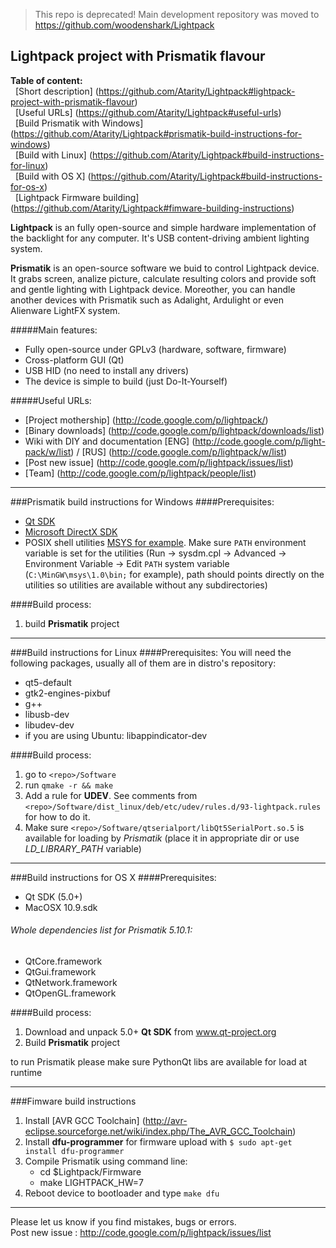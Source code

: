 >This repo is deprecated! Main development repository was moved to https://github.com/woodenshark/Lightpack

Lightpack project with Prismatik flavour
---------

**Table of content:** <br />
&nbsp;&nbsp;[Short description] (https://github.com/Atarity/Lightpack#lightpack-project-with-prismatik-flavour) <br />
&nbsp;&nbsp;[Useful URLs] (https://github.com/Atarity/Lightpack#useful-urls) <br />
&nbsp;&nbsp;[Build Prismatik with Windows] (https://github.com/Atarity/Lightpack#prismatik-build-instructions-for-windows) <br />
&nbsp;&nbsp;[Build with Linux] (https://github.com/Atarity/Lightpack#build-instructions-for-linux) <br />
&nbsp;&nbsp;[Build with OS X] (https://github.com/Atarity/Lightpack#build-instructions-for-os-x) <br />
&nbsp;&nbsp;[Lightpack Firmware building] (https://github.com/Atarity/Lightpack#fimware-building-instructions) <br />


**Lightpack** is an fully open-source and simple hardware implementation of the backlight for any computer. It's USB content-driving ambient lighting system.

**Prismatik** is an open-source software we buid to control Lightpack device. It grabs screen, analize picture,
calculate resulting colors and provide soft and gentle lighting with Lightpack device. Moreother, you can 
handle another devices with Prismatik such as Adalight, Ardulight or even Alienware LightFX system.

#####Main features:
* Fully open-source under GPLv3 (hardware, software, firmware)
* Cross-platform GUI (Qt)
* USB HID (no need to install any drivers)
* The device is simple to build (just Do-It-Yourself) 

#####Useful URLs:
* [Project mothership] (http://code.google.com/p/lightpack/)
* [Binary downloads] (http://code.google.com/p/lightpack/downloads/list)
* Wiki with DIY and documentation [ENG] (http://code.google.com/p/light-pack/w/list) / [RUS] (http://code.google.com/p/lightpack/w/list)
* [Post new issue] (http://code.google.com/p/lightpack/issues/list)
* [Team] (http://code.google.com/p/lightpack/people/list)

---

###Prismatik build instructions for Windows
####Prerequisites:
* [Qt SDK](http://qt-project.org/downloads)
* [Microsoft DirectX SDK](http://www.microsoft.com/en-us/download/details.aspx?id=6812)
* POSIX shell utilities [MSYS for example](http://www.mingw.org/wiki/MSYS). Make sure `PATH` environment variable is set for the utilities (Run &rarr; sysdm.cpl &rarr; Advanced &rarr; Environment Variable &rarr; Edit `PATH` system variable (`C:\MinGW\msys\1.0\bin;` for example), path should points directly on the utilities so utilities are available without any subdirectories)

####Build process:
1. build **Prismatik** project

---

###Build instructions for Linux
####Prerequisites:
You will need the following packages, usually all of them are in distro's repository:
* qt5-default
* gtk2-engines-pixbuf
* g++
* libusb-dev
* libudev-dev
* if you are using Ubuntu: libappindicator-dev

####Build process:
1. go to `<repo>/Software`
2. run ```qmake -r && make```
3. Add a rule for **UDEV**. See comments from `<repo>/Software/dist_linux/deb/etc/udev/rules.d/93-lightpack.rules` for how to do it.
4. Make sure `<repo>/Software/qtserialport/libQt5SerialPort.so.5` is available for loading by *Prismatik* (place it in appropriate dir or use *LD_LIBRARY_PATH* variable)

---

###Build instructions for OS X
####Prerequisites:
* Qt SDK (5.0+)
* MacOSX 10.9.sdk

###### Whole dependencies list for Prismatik 5.10.1:
* QtCore.framework
* QtGui.framework
* QtNetwork.framework
* QtOpenGL.framework

####Build process:
1. Download and unpack 5.0+ **Qt SDK** from www.qt-project.org
4. Build **Prismatik** project

to run Prismatik please make sure PythonQt libs are available for load at runtime 

---

###Fimware build instructions
1. Install [AVR GCC Toolchain] (http://avr-eclipse.sourceforge.net/wiki/index.php/The_AVR_GCC_Toolchain)
2. Install **dfu-programmer** for firmware upload with `$ sudo apt-get install dfu-programmer`
3. Compile Prismatik using command line:
    * cd $Lightpack/Firmware
    * make LIGHTPACK_HW=7
4. Reboot device to bootloader and type `make dfu`

---

Please let us know if you find mistakes, bugs or errors.<br />
Post new issue : http://code.google.com/p/lightpack/issues/list
